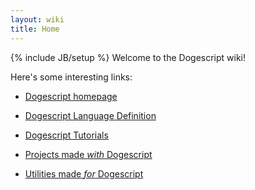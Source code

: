 ```yaml
---
layout: wiki
title: Home
---
```

{% include JB/setup %}
Welcome to the Dogescript wiki!

Here's some interesting links:

* [Dogescript homepage](http://dogescript.com)
* [Dogescript Language Definition](https://github.com/dogescript/dogescript/blob/master/LANGUAGE.md)

* [Dogescript Tutorials](https://github.com/dogescript/dogescript/wiki/Tutorials)
* [Projects made _with_ Dogescript](https://github.com/dogescript/dogescript/wiki/Projects)
* [Utilities made _for_ Dogescript](https://github.com/dogescript/dogescript/wiki/Utilities)
